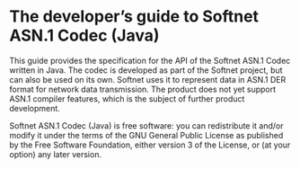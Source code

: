 # The developer’s guide to Softnet ASN.1 Codec (Java)
This guide provides the specification for the API of the Softnet ASN.1 Codec written in Java. The codec is developed as part of the Softnet project, but can also be used on its own. Softnet uses it to represent data in ASN.1 DER format for network data transmission. The product does not yet support ASN.1 compiler features, which is the subject of further product development.

Softnet ASN.1 Codec (Java) is free software: you can redistribute it and/or modify it under the terms of the GNU General Public License as published by the Free Software Foundation, either version 3 of the License, or (at your option) any later version.
